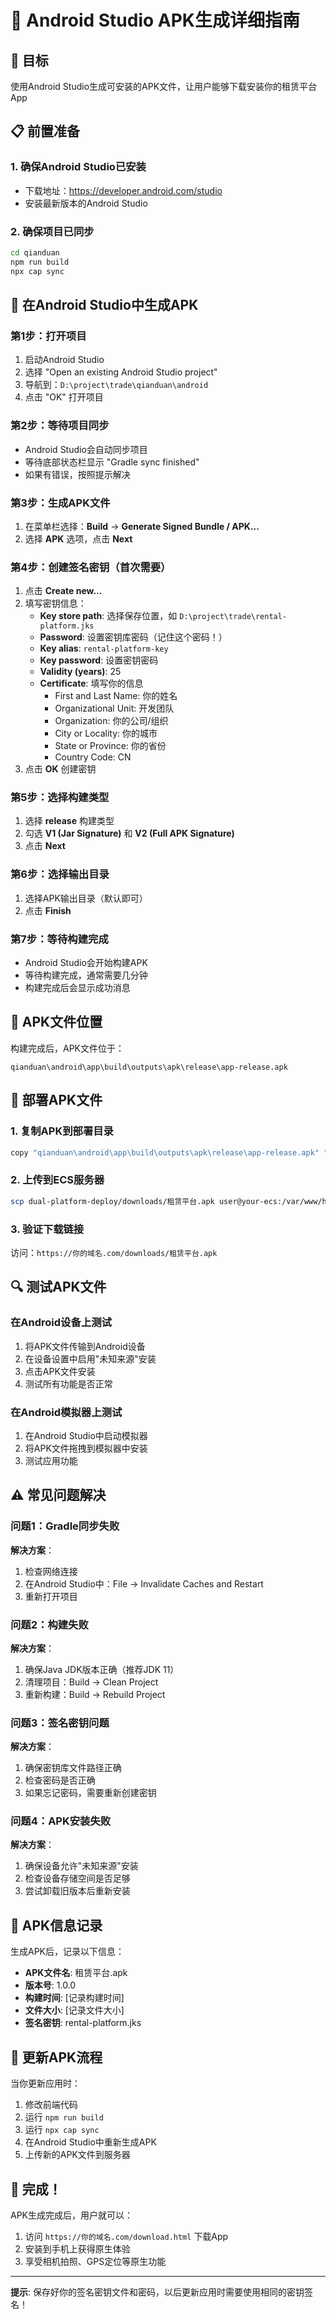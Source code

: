# 📱 Android Studio APK生成详细指南

## 🎯 目标
使用Android Studio生成可安装的APK文件，让用户能够下载安装你的租赁平台App

## 📋 前置准备

### 1. 确保Android Studio已安装
- 下载地址：https://developer.android.com/studio
- 安装最新版本的Android Studio

### 2. 确保项目已同步
```bash
cd qianduan
npm run build
npx cap sync
```

## 🔧 在Android Studio中生成APK

### 第1步：打开项目
1. 启动Android Studio
2. 选择 "Open an existing Android Studio project"
3. 导航到：`D:\project\trade\qianduan\android`
4. 点击 "OK" 打开项目

### 第2步：等待项目同步
- Android Studio会自动同步项目
- 等待底部状态栏显示 "Gradle sync finished"
- 如果有错误，按照提示解决

### 第3步：生成APK文件
1. 在菜单栏选择：**Build** → **Generate Signed Bundle / APK...**
2. 选择 **APK** 选项，点击 **Next**

### 第4步：创建签名密钥（首次需要）
1. 点击 **Create new...**
2. 填写密钥信息：
   - **Key store path**: 选择保存位置，如 `D:\project\trade\rental-platform.jks`
   - **Password**: 设置密钥库密码（记住这个密码！）
   - **Key alias**: `rental-platform-key`
   - **Key password**: 设置密钥密码
   - **Validity (years)**: 25
   - **Certificate**: 填写你的信息
     - First and Last Name: 你的姓名
     - Organizational Unit: 开发团队
     - Organization: 你的公司/组织
     - City or Locality: 你的城市
     - State or Province: 你的省份
     - Country Code: CN
3. 点击 **OK** 创建密钥

### 第5步：选择构建类型
1. 选择 **release** 构建类型
2. 勾选 **V1 (Jar Signature)** 和 **V2 (Full APK Signature)**
3. 点击 **Next**

### 第6步：选择输出目录
1. 选择APK输出目录（默认即可）
2. 点击 **Finish**

### 第7步：等待构建完成
- Android Studio会开始构建APK
- 等待构建完成，通常需要几分钟
- 构建完成后会显示成功消息

## 📁 APK文件位置

构建完成后，APK文件位于：
```
qianduan\android\app\build\outputs\apk\release\app-release.apk
```

## 🚀 部署APK文件

### 1. 复制APK到部署目录
```bash
copy "qianduan\android\app\build\outputs\apk\release\app-release.apk" "dual-platform-deploy\downloads\租赁平台.apk"
```

### 2. 上传到ECS服务器
```bash
scp dual-platform-deploy/downloads/租赁平台.apk user@your-ecs:/var/www/html/downloads/
```

### 3. 验证下载链接
访问：`https://你的域名.com/downloads/租赁平台.apk`

## 🔍 测试APK文件

### 在Android设备上测试
1. 将APK文件传输到Android设备
2. 在设备设置中启用"未知来源"安装
3. 点击APK文件安装
4. 测试所有功能是否正常

### 在Android模拟器上测试
1. 在Android Studio中启动模拟器
2. 将APK文件拖拽到模拟器中安装
3. 测试应用功能

## ⚠️ 常见问题解决

### 问题1：Gradle同步失败
**解决方案**：
1. 检查网络连接
2. 在Android Studio中：File → Invalidate Caches and Restart
3. 重新打开项目

### 问题2：构建失败
**解决方案**：
1. 确保Java JDK版本正确（推荐JDK 11）
2. 清理项目：Build → Clean Project
3. 重新构建：Build → Rebuild Project

### 问题3：签名密钥问题
**解决方案**：
1. 确保密钥库文件路径正确
2. 检查密码是否正确
3. 如果忘记密码，需要重新创建密钥

### 问题4：APK安装失败
**解决方案**：
1. 确保设备允许"未知来源"安装
2. 检查设备存储空间是否足够
3. 尝试卸载旧版本后重新安装

## 📝 APK信息记录

生成APK后，记录以下信息：
- **APK文件名**: 租赁平台.apk
- **版本号**: 1.0.0
- **构建时间**: [记录构建时间]
- **文件大小**: [记录文件大小]
- **签名密钥**: rental-platform.jks

## 🔄 更新APK流程

当你更新应用时：
1. 修改前端代码
2. 运行 `npm run build`
3. 运行 `npx cap sync`
4. 在Android Studio中重新生成APK
5. 上传新的APK文件到服务器

## 🎉 完成！

APK生成完成后，用户就可以：
1. 访问 `https://你的域名.com/download.html` 下载App
2. 安装到手机上获得原生体验
3. 享受相机拍照、GPS定位等原生功能

---

**提示**: 保存好你的签名密钥文件和密码，以后更新应用时需要使用相同的密钥签名！